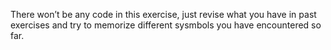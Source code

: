 There won’t be any code in this exercise, just revise what you have in past exercises and try to memorize different sysmbols you have encountered so far.
